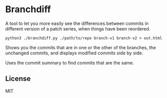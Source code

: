 # Branchdiff

A tool to let you more easily see the differences between commits in different
version of a patch series, when things have been reordered.

```
python3 ./branchdiff.py ./path/to/repo branch-v1 branch-v2 > out.html
```

Shows you the commits that are in one or the other of the branches, the
unchanged commits, and displays modified commits side by side.

Uses the commit summary to find commits that are the same.

## License

MIT
